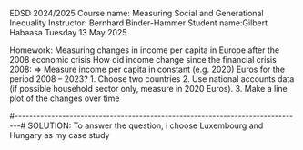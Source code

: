 EDSD 2024/2025
Course name: Measuring Social and Generational Inequality
Instructor: Bernhard Binder-Hammer
Student name:Gilbert Habaasa
Tuesday 13 May 2025

Homework: Measuring changes in income per capita in Europe after the 2008 economic crisis
How did income change since the financial crisis 2008:
 => Measure income per capita in constant (e.g. 2020) Euros for the period 2008 – 2023?
    1. Choose two countries
    2. Use national accounts data (if possible household sector only, measure in 2020 Euros). 
    3. Make a line plot of the changes over time

#-------------------------------------------------------------------------------#
SOLUTION: To answer the question, i choose Luxembourg and Hungary as my case study
